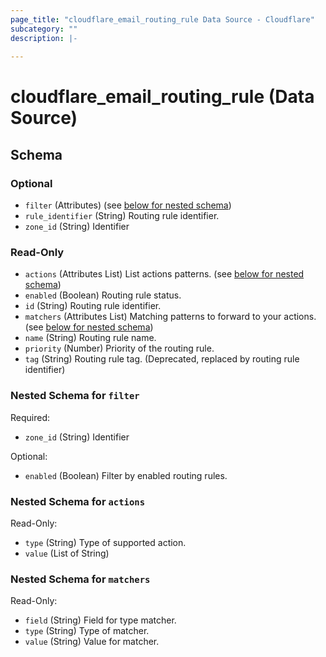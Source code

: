 ```yaml
---
page_title: "cloudflare_email_routing_rule Data Source - Cloudflare"
subcategory: ""
description: |-
  
---
```


# cloudflare_email_routing_rule (Data Source)




<!-- schema generated by tfplugindocs -->
## Schema

### Optional

- `filter` (Attributes) (see [below for nested schema](#nestedatt--filter))
- `rule_identifier` (String) Routing rule identifier.
- `zone_id` (String) Identifier

### Read-Only

- `actions` (Attributes List) List actions patterns. (see [below for nested schema](#nestedatt--actions))
- `enabled` (Boolean) Routing rule status.
- `id` (String) Routing rule identifier.
- `matchers` (Attributes List) Matching patterns to forward to your actions. (see [below for nested schema](#nestedatt--matchers))
- `name` (String) Routing rule name.
- `priority` (Number) Priority of the routing rule.
- `tag` (String) Routing rule tag. (Deprecated, replaced by routing rule identifier)

<a id="nestedatt--filter"></a>
### Nested Schema for `filter`

Required:

- `zone_id` (String) Identifier

Optional:

- `enabled` (Boolean) Filter by enabled routing rules.


<a id="nestedatt--actions"></a>
### Nested Schema for `actions`

Read-Only:

- `type` (String) Type of supported action.
- `value` (List of String)


<a id="nestedatt--matchers"></a>
### Nested Schema for `matchers`

Read-Only:

- `field` (String) Field for type matcher.
- `type` (String) Type of matcher.
- `value` (String) Value for matcher.


